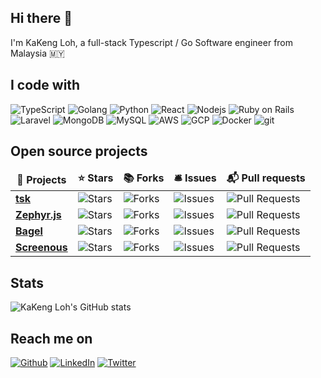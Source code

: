 ## Hi there 👋

I'm KaKeng Loh, a full-stack Typescript / Go Software engineer from Malaysia 🇲🇾

## I code with
<p>
  <img alt="TypeScript" src="https://img.shields.io/badge/-TypeScript-007ACC?style=flat&logo=typescript&logoColor=white" />
  <img alt="Golang" src="https://img.shields.io/badge/Go-00ADD8?style=flat&logo=go&logoColor=white" />
  <img alt="Python" src="https://img.shields.io/badge/Python-3776AB?style=flat&logo=python&logoColor=white" />
  <img alt="React" src="https://img.shields.io/badge/-React-45b8d8?style=flat&logo=react&logoColor=white" />
  <img alt="Nodejs" src="https://img.shields.io/badge/-Nodejs-43853d?style=flat&logo=Node.js&logoColor=white" />
  <img alt="Ruby on Rails" src="https://img.shields.io/badge/-Ruby_on_Rails-CC0000?style=flat&logo=ruby-on-rails&logoColor=white" />
  <img alt="Laravel" src="https://img.shields.io/badge/Laravel-FF2D20?style=flat&logo=laravel&logoColor=white" />
  <img alt="MongoDB" src="https://img.shields.io/badge/-MongoDB-13aa52?style=flat&logo=mongodb&logoColor=white" />
  <img alt="MySQL" src="https://img.shields.io/badge/MySQL-005C84?style=flat&logo=mysql&logoColor=white" />
  <img alt="AWS" src="https://img.shields.io/badge/Amazon_AWS-232F3E?style=flat&logo=amazon-aws&logoColor=white" />
  <img alt="GCP" src="https://img.shields.io/badge/Google_Cloud-4285F4?style=flat&logo=google-cloud&logoColor=white" />
  <img alt="Docker" src="https://img.shields.io/badge/-Docker-46a2f1?style=flat&logo=docker&logoColor=white" />
  <img alt="git" src="https://img.shields.io/badge/-Git-F05032?style=flat&logo=git&logoColor=white" />
</p>

## Open source projects
<table>
  <thead align="center">
    <tr border: none;>
      <td><b>🎁 Projects</b></td>
      <td><b>⭐ Stars</b></td>
      <td><b>📚 Forks</b></td>
      <td><b>🛎 Issues</b></td>
      <td><b>📬 Pull requests</b></td>
    </tr>
  </thead>
  <tr>
    <td><a href="https://github.com/kakengloh/tsk"><b>tsk</b></a></td>
    <td><img alt="Stars" src="https://img.shields.io/github/stars/kakengloh/tsk?style=flat&labelColor=343b41"/></td>
    <td><img alt="Forks" src="https://img.shields.io/github/forks/kakengloh/tsk?style=flat&labelColor=343b41"/></td>
    <td><img alt="Issues" src="https://img.shields.io/github/issues/kakengloh/tsk?style=flat&labelColor=343b41"/></td>
    <td><img alt="Pull Requests" src="https://img.shields.io/github/issues-pr/kakengloh/tsk?style=flat&labelColor=343b41"/></td>
  </tr>
  <tr>
    <td><a href="https://github.com/zephyr-js/zephyr"><b>Zephyr.js</b></a></td>
    <td><img alt="Stars" src="https://img.shields.io/github/stars/zephyr-js/zephyr?style=flat&labelColor=343b41"/></td>
    <td><img alt="Forks" src="https://img.shields.io/github/forks/zephyr-js/zephyr?style=flat&labelColor=343b41"/></td>
    <td><img alt="Issues" src="https://img.shields.io/github/issues/zephyr-js/zephyr?style=flat&labelColor=343b41"/></td>
    <td><img alt="Pull Requests" src="https://img.shields.io/github/issues-pr/zephyr-js/zephyr?style=flat&labelColor=343b41"/></td>
  </tr>
  <tr>
    <td><a href="https://github.com/kakengloh/bagel"><b>Bagel</b></a></td>
    <td><img alt="Stars" src="https://img.shields.io/github/stars/kakengloh/bagel?style=flat&labelColor=343b41"/></td>
    <td><img alt="Forks" src="https://img.shields.io/github/forks/kakengloh/bagel?style=flat&labelColor=343b41"/></td>
    <td><img alt="Issues" src="https://img.shields.io/github/issues/kakengloh/bagel?style=flat&labelColor=343b41"/></td>
    <td><img alt="Pull Requests" src="https://img.shields.io/github/issues-pr/kakengloh/bagel?style=flat&labelColor=343b41"/></td>
  </tr>
  <tr>
    <td><a href="https://github.com/kakengloh/screenous"><b>Screenous</b></a></td>
    <td><img alt="Stars" src="https://img.shields.io/github/stars/kakengloh/screenous?style=flat&labelColor=343b41"/></td>
    <td><img alt="Forks" src="https://img.shields.io/github/forks/kakengloh/screenous?style=flat&labelColor=343b41"/></td>
    <td><img alt="Issues" src="https://img.shields.io/github/issues/kakengloh/screenous?style=flat&labelColor=343b41"/></td>
    <td><img alt="Pull Requests" src="https://img.shields.io/github/issues-pr/kakengloh/screenous?style=flat&labelColor=343b41"/></td>
  </tr>
</table>

## Stats
![KaKeng Loh's GitHub stats](https://github-readme-stats.vercel.app/api?username=kakengloh&show_icons=true&theme=tokyonight)

## Reach me on
<p>
  <a href="https://github.com/kakengloh" target="_blank"><img alt="Github" src="https://img.shields.io/badge/GitHub-%2312100E.svg?&style=flat&logo=Github&logoColor=white" /></a>
  <a href="https://www.linkedin.com/in/kakengloh" target="_blank"><img alt="LinkedIn" src="https://img.shields.io/badge/linkedin-%230077B5.svg?&style=flat&logo=linkedin&logoColor=white" /></a>
  <a href="https://twitter.com/kakengloh" target="_blank"><img alt="Twitter" src="https://img.shields.io/badge/twitter-%231DA1F2.svg?&style=flat&logo=twitter&logoColor=white" /></a> 
</p>

